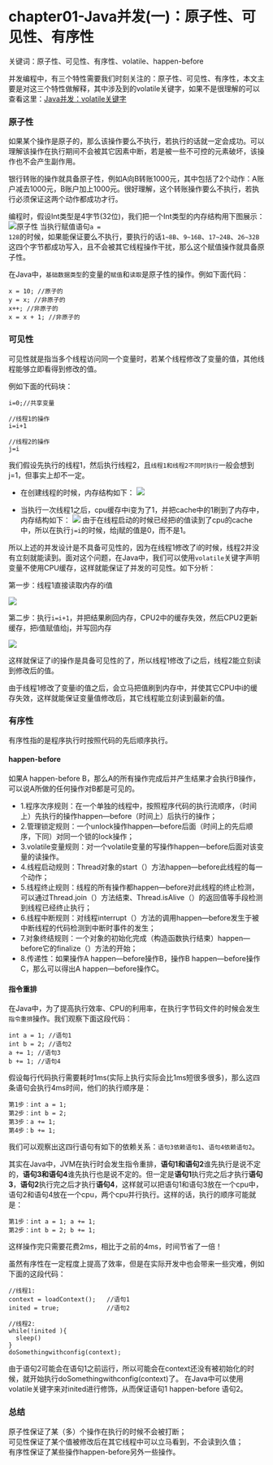 # chapter01-Java并发(一)：原子性、可见性、有序性

关键词：原子性、可见性、有序性、volatile、happen-before

并发编程中，有三个特性需要我们时刻关注的：原子性、可见性、有序性，本文主要是对这三个特性做解释，其中涉及到的volatile关键字，如果不是很理解的可以查看这里：[Java并发：volatile关键字](http://www.leocook.org/2017/06/17/Java%E5%B9%B6%E5%8F%91-volatile%E5%85%B3%E9%94%AE%E5%AD%97/)




### 原子性
如果某个操作是原子的，那么该操作要么不执行，若执行的话就一定会成功。可以理解该操作在执行期间不会被其它因素中断，若是被一些不可控的元素破坏，该操作也不会产生副作用。

银行转账的操作就具备原子性，例如A向B转账1000元，其中包括了2个动作：A账户减去1000元，B账户加上1000元。很好理解，这个转账操作要么不执行，若执行必须保证这两个动作都成功才行。

编程时，假设Int类型是4字节(32位)，我们把一个Int类型的内存结构用下图展示：
![原子性](http://7xriy2.com1.z0.glb.clouddn.com/%E5%8E%9F%E5%AD%90%E6%80%A7.png)
当执行赋值语句<code>a = 128</code>的时候，如果能保证要么不执行，要执行的话<code>1~8B</code>、<code>9~16B</code>、<code>17~24B</code>、<code>26~32B</code>这四个字节都成功写入，且不会被其它线程操作干扰，那么这个赋值操作就具备原子性。

在Java中，<code>基础数据类型</code>的变量的<code>赋值</code>和<code>读取</code>是原子性的操作。例如下面代码：

```
x = 10; //原子的
y = x; //非原子的
x++; //非原子的
x = x + 1; //非原子的
```

### 可见性
可见性就是指当多个线程访问同一个变量时，若某个线程修改了变量的值，其他线程能够立即看得到修改的值。

例如下面的代码块：
```
i=0;//共享变量

//线程1的操作
i=i+1

//线程2的操作
j=i
```

我们假设先执行的线程1，然后执行线程2，且<code>线程1和线程2不同时执行</code>一般会想到j=1，但事实上却不一定。

- 在创建线程的时候，内存结构如下：
![](http://7xriy2.com1.z0.glb.clouddn.com/%E5%B9%B6%E5%8F%911.png)

- 当执行一次线程1之后，cpu缓存中i变为了1，并把cache中的1刷到了内存中，内存结构如下：
![](http://7xriy2.com1.z0.glb.clouddn.com/%E5%B9%B6%E5%8F%913.png)
由于在线程启动的时候已经把i的值读到了cpu的cache中，所以在执行<code>j=i</code>的时候，给j赋的值是0，而不是1。

所以上述的并发设计是不具备可见性的，因为在线程1修改了i的时候，线程2并没有立刻就能读到。面对这个问题，在Java中，我们可以使用<code>volatile</code>关键字声明变量不使用CPU缓存，这样就能保证了并发的可见性。如下分析：

第一步：线程1直接读取内存的i值

![](http://7xriy2.com1.z0.glb.clouddn.com/vvv1.png)


第二步：执行<code>i=i+1</code>，并把结果刷回内存，CPU2中的缓存失效，然后CPU2更新缓存，把i值赋值给j，并写回内存

![](http://7xriy2.com1.z0.glb.clouddn.com/vvv2.png)

这样就保证了i的操作是具备可见性的了，所以线程1修改了i之后，线程2能立刻读到修改后的值。


由于线程1修改了变量i的值之后，会立马把值刷到内存中，并使其它CPU中i的缓存失效，这样就能保证变量值修改后，其它线程能立刻读到最新的值。

### 有序性
有序性指的是程序执行时按照代码的先后顺序执行。

#### happen-before
如果A happen-before B，那么A的所有操作完成后并产生结果才会执行B操作，可以说A所做的任何操作对B都是可见的。

- 1.程序次序规则：在一个单独的线程中，按照程序代码的执行流顺序，（时间上）先执行的操作happen—before（时间上）后执行的操作；
- 2.管理锁定规则：一个unlock操作happen—before后面（时间上的先后顺序，下同）对同一个锁的lock操作；
- 3.volatile变量规则：对一个volatile变量的写操作happen—before后面对该变量的读操作。
- 4.线程启动规则：Thread对象的start（）方法happen—before此线程的每一个动作；
- 5.线程终止规则：线程的所有操作都happen—before对此线程的终止检测，可以通过Thread.join（）方法结束、Thread.isAlive（）的返回值等手段检测到线程已经终止执行；
- 6.线程中断规则：对线程interrupt（）方法的调用happen—before发生于被中断线程的代码检测到中断时事件的发生；
- 7.对象终结规则：一个对象的初始化完成（构造函数执行结束）happen—before它的finalize（）方法的开始；
- 8.传递性：如果操作A happen—before操作B，操作B happen—before操作C，那么可以得出A happen—before操作C。


#### 指令重排
在Java中，为了提高执行效率、CPU的利用率，在执行字节码文件的时候会发生<code>指令重排</code>操作。我们观察下面这段代码：
```
int a = 1; //语句1
int b = 2; //语句2
a += 1; //语句3
b += 1; //语句4
```
假设每行代码执行需要耗时1ms(实际上执行实际会比1ms短很多很多)，那么这四条语句会执行4ms时间，他们的执行顺序是：
```
第1步：int a = 1; 
第2步：int b = 2; 
第3步：a += 1; 
第4步：b += 1; 
```

我们可以观察出这四行语句有如下的依赖关系：<code>语句3依赖语句1</code>、<code>语句4依赖语句2</code>。

其实在Java中，JVM在执行时会发生指令重排，**语句1和语句2**谁先执行是说不定的，**语句3和语句4**谁先执行也是说不定的。但一定是**语句1**执行完之后才执行**语句3**，**语句2**执行完之后才执行**语句4**，这样就可以把语句1和语句3放在一个cpu中，语句2和语句4放在一个cpu，两个cpu并行执行。这样的话，执行的顺序可能就是：
```
第1步：int a = 1; a += 1; 
第2步：int b = 2; b += 1;
```
这样操作完只需要花费2ms，相比于之前的4ms，时间节省了一倍！

虽然有序性在一定程度上提高了效率，但是在实际开发中也会带来一些灾难，例如下面的这段代码：

```
//线程1:
context = loadContext();   //语句1
inited = true;             //语句2
 
//线程2:
while(!inited ){
  sleep()
}
doSomethingwithconfig(context);
```
由于语句2可能会在语句1之前运行，所以可能会在context还没有被初始化的时候，就开始执行doSomethingwithconfig(context)了。
在Java中可以使用volatile关键字来对inited进行修饰，从而保证语句1 happen-before 语句2。

### 总结
原子性保证了某（多）个操作在执行的时候不会被打断；  
可见性保证了某个值被修改后在其它线程中可以立马看到，不会读到久值；  
有序性保证了某些操作happen-before另外一些操作。




